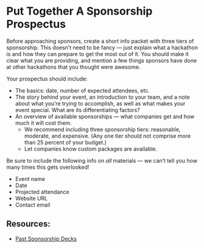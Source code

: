 # Put Together A Sponsorship Prospectus

Before approaching sponsors, create a short info packet with three tiers of sponsorship. This doesn’t need to be fancy — just explain what a hackathon is and how they can prepare to get the most out of it. You should make it clear what you are providing, and mention a few things sponsors have done at other hackathons that you thought were awesome.

Your prospectus should include:

* The basics: date, number of expected attendees, etc.
* The story behind your event, an introduction to your team, and a note about what you’re trying to accomplish, as well as what makes your event special. What are its differentiating factors?
* An overview of available sponsorships — what companies get and how much it will cost them.
  * We recommend including three sponsorship tiers: reasonable, moderate, and expensive. \(Any one tier should not comprise more than 25 percent of your budget.\)
  * Let companies know custom packages are available.

Be sure to include the following info on _all_ materials — we can’t tell you how many times this gets overlooked!

* Event name
* Date
* Projected attendance
* Website URL
* Contact email

## Resources:

* [Past Sponsorship Decks](https://github.com/MLH/hackathon-organizer-guide/tree/master/Organizer-Resources/Previous-Sponsorship-Decks)


